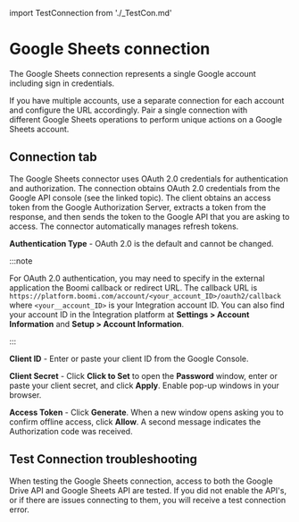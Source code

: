 import TestConnection from './_TestCon.md'

# Google Sheets connection 

<head>
  <meta name="guidename" content="Integration"/>
  <meta name="context" content="GUID-e993e3d3-75c2-47fc-a23f-c6451c4ff83e"/>
</head>


The Google Sheets connection represents a single Google account including sign in credentials.

If you have multiple accounts, use a separate connection for each account and configure the URL accordingly. Pair a single connection with different Google Sheets operations to perform unique actions on a Google Sheets account.

## Connection tab 

The Google Sheets connector uses OAuth 2.0 credentials for authentication and authorization. The connection obtains OAuth 2.0 credentials from the Google API console \(see the linked topic\). The client obtains an access token from the Google Authorization Server, extracts a token from the response, and then sends the token to the Google API that you are asking to access. The connector automatically manages refresh tokens.

**Authentication Type** - 
 OAuth 2.0 is the default and cannot be changed.

:::note

For OAuth 2.0 authentication, you may need to specify in the external application the Boomi callback or redirect URL. The callback URL is `https://platform.boomi.com/account/<your_account_ID>/oauth2/callback` where `<your__account_ID>` is your Integration account ID. You can also find your account ID in the Integration platform at **Settings > Account Information** and **Setup > Account Information**.

::: 

**Client ID** - 
 Enter or paste your client ID from the Google Console.

**Client Secret** - 
 Click **Click to Set** to open the **Password** window, enter or paste your client secret, and click **Apply**. Enable pop-up windows in your browser.

**Access Token** - 
 Click **Generate**. When a new window opens asking you to confirm offline access, click **Allow**. A second message indicates the Authorization code was received.

<TestConnection />

## Test Connection troubleshooting 

When testing the Google Sheets connection, access to both the Google Drive API and Google Sheets API are tested. If you did not enable the API's, or if there are issues connecting to them, you will receive a test connection error.

